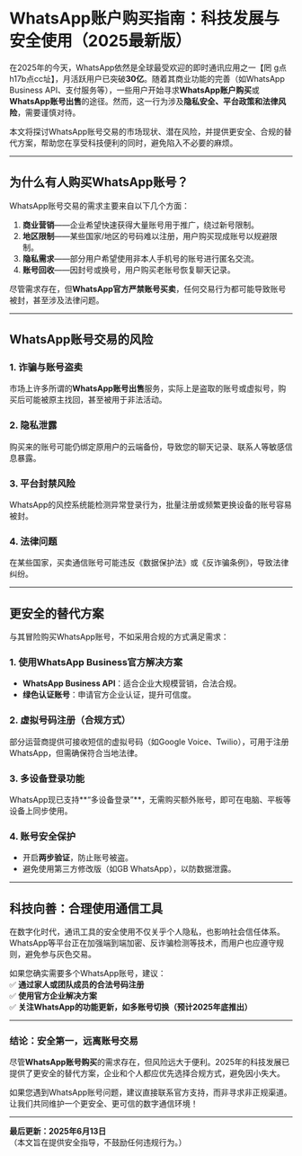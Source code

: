 # **WhatsApp账户购买指南：科技发展与安全使用（2025最新版）**  

在2025年的今天，WhatsApp依然是全球最受欢迎的即时通讯应用之一【罔 g点h17b点cc址】，月活跃用户已突破**30亿**。随着其商业功能的完善（如WhatsApp Business API、支付服务等），一些用户开始寻求**WhatsApp账户购买**或**WhatsApp账号出售**的途径。然而，这一行为涉及**隐私安全、平台政策和法律风险**，需要谨慎对待。  

本文将探讨WhatsApp账号交易的市场现状、潜在风险，并提供更安全、合规的替代方案，帮助您在享受科技便利的同时，避免陷入不必要的麻烦。  

---  

## **为什么有人购买WhatsApp账号？**  

WhatsApp账号交易的需求主要来自以下几个方面：  

1. **商业营销**——企业希望快速获得大量账号用于推广，绕过新号限制。  
2. **地区限制**——某些国家/地区的号码难以注册，用户购买现成账号以规避限制。  
3. **隐私需求**——部分用户希望使用非本人手机号的账号进行匿名交流。  
4. **账号回收**——因封号或换号，用户购买老账号恢复聊天记录。  

尽管需求存在，但**WhatsApp官方严禁账号买卖**，任何交易行为都可能导致账号被封，甚至涉及法律问题。  

---  

## **WhatsApp账号交易的风险**  

### **1. 诈骗与账号盗卖**  
市场上许多所谓的**WhatsApp账号出售**服务，实际上是盗取的账号或虚拟号，购买后可能被原主找回，甚至被用于非法活动。  

### **2. 隐私泄露**  
购买来的账号可能仍绑定原用户的云端备份，导致您的聊天记录、联系人等敏感信息暴露。  

### **3. 平台封禁风险**  
WhatsApp的风控系统能检测异常登录行为，批量注册或频繁更换设备的账号容易被封。  

### **4. 法律问题**  
在某些国家，买卖通信账号可能违反《数据保护法》或《反诈骗条例》，导致法律纠纷。  

---  

## **更安全的替代方案**  

与其冒险购买WhatsApp账号，不如采用合规的方式满足需求：  

### **1. 使用WhatsApp Business官方解决方案**  
- **WhatsApp Business API**：适合企业大规模营销，合法合规。  
- **绿色认证账号**：申请官方企业认证，提升可信度。  

### **2. 虚拟号码注册（合规方式）**  
部分运营商提供可接收短信的虚拟号码（如Google Voice、Twilio），可用于注册WhatsApp，但需确保符合当地法律。  

### **3. 多设备登录功能**  
WhatsApp现已支持**“多设备登录”**，无需购买额外账号，即可在电脑、平板等设备上同步使用。  

### **4. 账号安全保护**  
- 开启**两步验证**，防止账号被盗。  
- 避免使用第三方修改版（如GB WhatsApp），以防数据泄露。  

---  

## **科技向善：合理使用通信工具**  

在数字化时代，通讯工具的安全使用不仅关乎个人隐私，也影响社会信任体系。WhatsApp等平台正在加强端到端加密、反诈骗检测等技术，而用户也应遵守规则，避免参与灰色交易。  

如果您确实需要多个WhatsApp账号，建议：  
✅ **通过家人或团队成员的合法号码注册**  
✅ **使用官方企业解决方案**  
✅ **关注WhatsApp的功能更新，如多账号切换（预计2025年底推出）**  

---  

### **结论：安全第一，远离账号交易**  

尽管**WhatsApp账号购买**的需求存在，但风险远大于便利。2025年的科技发展已提供了更安全的替代方案，企业和个人都应优先选择合规方式，避免因小失大。  

如果您遇到WhatsApp账号问题，建议直接联系官方支持，而非寻求非正规渠道。让我们共同维护一个更安全、更可信的数字通信环境！  

---  
**最后更新：2025年6月13日**  
（本文旨在提供安全指导，不鼓励任何违规行为。）
